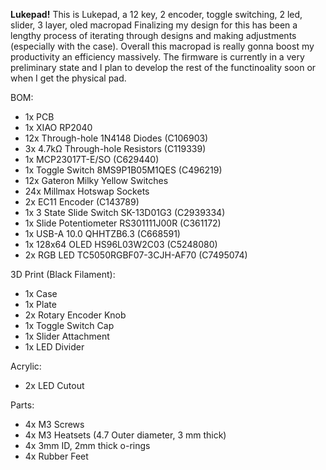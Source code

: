 **Lukepad!**
This is Lukepad, a 12 key, 2 encoder, toggle switching, 2 led, slider, 3 layer, oled macropad
Finalizing my design for this has been a lengthy process of iterating through designs and making adjustments (especially with the case). Overall this macropad is really gonna boost my productivity an efficiency massively. The firmware is currently in a very preliminary state and I plan to develop the rest of the functinoality soon or when I get the physical pad.

BOM:
- 1x PCB
- 1x XIAO RP2040
- 12x Through-hole 1N4148 Diodes (C106903)
- 3x 4.7kΩ Through-hole Resistors (C119339)
- 1x MCP23017T-E/SO (C629440)
- 1x Toggle Switch 8MS9P1B05M1QES (C496219)
- 12x Gateron Milky Yellow Switches 
- 24x Millmax Hotswap Sockets 
- 2x EC11 Encoder (C143789)
- 1x 3 State Slide Switch SK-13D01G3 (C2939334)
- 1x Slide Potentiometer RS301111J00R (C361172)
- 1x USB-A 10.0 QHHTZB6.3 (C668591)
- 1x 128x64 OLED HS96L03W2C03 (C5248080)
- 2x RGB LED TC5050RGBF07-3CJH-AF70 (C7495074)

3D Print (Black Filament):
- 1x Case
- 1x Plate
- 2x Rotary Encoder Knob
- 1x Toggle Switch Cap
- 1x Slider Attachment
- 1x LED Divider

Acrylic:
- 2x LED Cutout

Parts:
- 4x M3 Screws
- 4x M3 Heatsets (4.7 Outer diameter, 3 mm thick)
- 4x 3mm ID, 2mm thick o-rings
- 4x Rubber Feet
